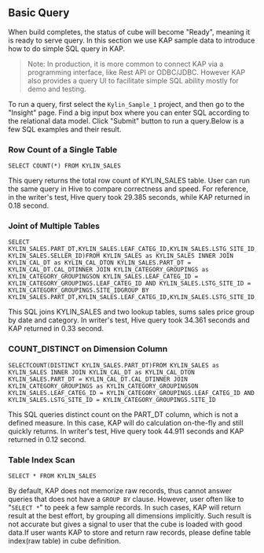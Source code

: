 ## Basic Query

When build completes, the status of cube will become "Ready", meaning it is ready to serve query. In this section we use KAP sample data to introduce how to do simple SQL query in KAP.

> Note: In production, it is more common to connect KAP via a programming interface, like Rest API or ODBC/JDBC. However KAP also provides a query UI to facilitate simple SQL ability mostly for demo and testing.

To run a query, first select the `Kylin_Sample_1` project, and then go to the "Insight" page. Find a big input box where you can enter SQL according to the relational data model. Click "Submit" button to run a query.Below is a few SQL examples and their result.  

### Row Count of a Single Table

```
SELECT COUNT(*) FROM KYLIN_SALES
```

This query returns the total row count of KYLIN_SALES table. User can run the same query in Hive to compare correctness and speed. For reference, in the writer's test, Hive query took 29.385 seconds, while KAP returned in 0.18 second. 

### Joint of Multiple Tables

```
SELECT KYLIN_SALES.PART_DT,KYLIN_SALES.LEAF_CATEG_ID,KYLIN_SALES.LSTG_SITE_ID,KYLIN_CATEGORY_GROUPINGS.META_CATEG_NAME,KYLIN_CATEGORY_GROUPINGS.CATEG_LVL2NAME,KYLIN_CATEGORY_GROUPINGS.CATEG_LVL3NAME,KYLIN_SALES.LSTG_FORMAT_NAME,SUM(KYLIN_SALES.PRICE),COUNT(DISTINCT KYLIN_SALES.SELLER_ID)FROM KYLIN_SALES as KYLIN_SALES INNER JOIN KYLIN_CAL_DT as KYLIN_CAL_DTON KYLIN_SALES.PART_DT = KYLIN_CAL_DT.CAL_DTINNER JOIN KYLIN_CATEGORY_GROUPINGS as KYLIN_CATEGORY_GROUPINGSON KYLIN_SALES.LEAF_CATEG_ID = KYLIN_CATEGORY_GROUPINGS.LEAF_CATEG_ID AND KYLIN_SALES.LSTG_SITE_ID = KYLIN_CATEGORY_GROUPINGS.SITE_IDGROUP BY KYLIN_SALES.PART_DT,KYLIN_SALES.LEAF_CATEG_ID,KYLIN_SALES.LSTG_SITE_ID,KYLIN_CATEGORY_GROUPINGS.META_CATEG_NAME,KYLIN_CATEGORY_GROUPINGS.CATEG_LVL2NAME,KYLIN_CATEGORY_GROUPINGS.CATEG_LVL3NAME,KYLIN_SALES.LSTG_FORMAT_NAME
```

This SQL joins KYLIN_SALES and two lookup tables, sums sales price group by date and category. In writer's test, Hive query took 34.361 seconds and KAP returned in 0.33 second. 

### COUNT_DISTINCT on Dimension Column

```
SELECTCOUNT(DISTINCT KYLIN_SALES.PART_DT)FROM KYLIN_SALES as KYLIN_SALES INNER JOIN KYLIN_CAL_DT as KYLIN_CAL_DTON KYLIN_SALES.PART_DT = KYLIN_CAL_DT.CAL_DTINNER JOIN KYLIN_CATEGORY_GROUPINGS as KYLIN_CATEGORY_GROUPINGSON KYLIN_SALES.LEAF_CATEG_ID = KYLIN_CATEGORY_GROUPINGS.LEAF_CATEG_ID AND KYLIN_SALES.LSTG_SITE_ID = KYLIN_CATEGORY_GROUPINGS.SITE_ID
```

This SQL queries distinct count on the PART_DT column, which is not a defined measure. In this case, KAP will do calculation on-the-fly and still quickly returns. In writer's test, Hive query took 44.911 seconds and KAP returned in 0.12 second.

### Table Index Scan

```
SELECT * FROM KYLIN_SALES
```

By default, KAP does not memorize raw records, thus cannot answer queries that does not have a `GROUP BY` clause. However, user often like to "`SELECT *`" to peek a few sample records. In such cases, KAP will return result at the best effort, by grouping all dimensions implicitly. Such result is not accurate but gives a signal to user that the cube is loaded with good data.If user wants KAP to store and return raw records, please define table index(raw table) in cube definition.